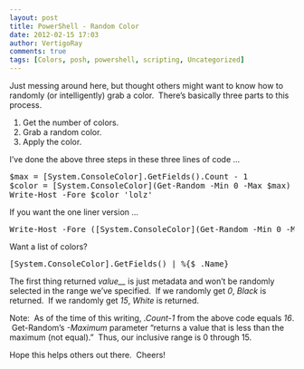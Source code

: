 ```yaml
---
layout: post
title: PowerShell - Random Color
date: 2012-02-15 17:03
author: VertigoRay
comments: true
tags: [Colors, posh, powershell, scripting, Uncategorized]
---
```

<p>Just messing around here, but thought others might want to know how to randomly (or intelligently) grab a color.  There&rsquo;s basically three parts to this process.</p>
<ol><li>Get the number of colors.</li>
<li>Grab a random color.</li>
<li>Apply the color.</li>
</ol><p>I&rsquo;ve done the above three steps in these three lines of code &hellip;<!-- more --></p>
<pre class="brush: powershell">$max = [System.ConsoleColor].GetFields().Count - 1
$color = [System.ConsoleColor](Get-Random -Min 0 -Max $max)
Write-Host -Fore $color 'lolz'</pre>
<p>If you want the one liner version &hellip;</p>
<pre class="brush: powershell">Write-Host -Fore ([System.ConsoleColor](Get-Random -Min 0 -Max ([System.ConsoleColor].GetFields().Count - 1))) 'lolz'</pre>
<p>Want a list of colors?</p>
<pre class="brush: powershell">[System.ConsoleColor].GetFields() | %{$_.Name}
</pre>
<p>The first thing returned <em>value__</em> is just metadata and won&rsquo;t be randomly selected in the range we&rsquo;ve specified.  If we randomly get <em>0</em>, <em>Black</em> is returned.  If we randomly get <em>15</em>, <em>White</em> is returned.</p>
<p>Note:  As of the time of this writing, <em>.Count-1</em> from the above code equals <em>16</em>.  Get-Random&rsquo;s <em>-Maximum</em> parameter &ldquo;returns a value that is less than the maximum (not equal).&rdquo;  Thus, our inclusive range is 0 through 15.</p>
<p>Hope this helps others out there.  Cheers!</p>
